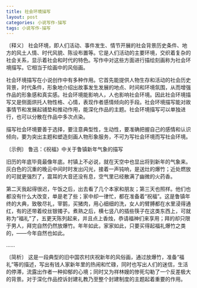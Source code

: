 ```yaml
---
title: 社会环境描写
layout: post
categories: 小说写作-描写
tags: 小说写作-描写
---
```


〔释义〕 社会环境，即人们活动、事件发生、情节开展的社会背景历史条件、地方的风土人情、时代风貌、陈设布置等。它是人们活动的主要环境，交织着复杂的社会关系，显示着社会和时代的特色。写作中对这些方面进行描绘刻画称为社会环境描写。它相当于绘画中的风俗画。

社会环境描写在小说创作中有多种作用。它首先能提供人物生存和活动的社会历史背景，时代条件，形象地介绍出故事发生发展的地点、时间和环境氛围，从而增强作品的形象感和真实感。社会环境能影响人，人也影响社会环境。因此社会环境描写又是侧面烘托人物性格、心情，表现作者感情倾向的手段。社会环境描写能对故事情节和发展起铺垫和推动作用，能深化作品的主题。社会环境描写可以单独进行，也可以分散在作品中多次点染。

描写社会环境要善于选择，要注意典型性，生动性，要准确把握自己的感情和认识倾向，要为突出主题和塑造刻画人物形象服务，不可为写社会环境而写社会环境。

〔示例〕 鲁迅：《祝福》中关于鲁镇新年气象的描写

旧历的年底毕竟最像年底。村镇上不必说，就在天空中也显出将到新年的气象来。灰白色的沉重的晚云中间时时发出闪光，接着一声钝响，是送灶的爆竹；近处燃放的可就更强烈了，震耳的大音还没有息，空气里已经散满了幽微的火药香。

第二天我起得很迟，午饭之后，出去看了几个本家和朋友；第三天也照样。他们也都没有什么大改变，单是老了些；家中却一律忙，都在准备着“祝福”。这是鲁镇年终的大典，致敬尽礼，宰鹅，买猪肉，用心细细的洗，女人的臂膊都在水里浸得通红，有的还带着绞丝银镯子。煮熟之后，横七竖八的插些筷子在这类东西上，可就称为“福礼”了，五更天陈列起来，并且点上香烛，恭请福神们来享用；拜的却只限于男人，拜完自然仍然放爆竹。年年如此，家家如此，只要买得起福礼爆竹之类的，——今年自然也如此。

……

〔简析〕 这是一段典型的旧中国农村庆祝新年的风俗画，通过放爆竹，准备“福礼”等的描述，写出有钱人家新年里的热闹和忙碌，同时也写出人们的迷信，生活的停滞，流露出作者一种抑郁的心境；同时又为祥林嫂的惨死勾勒了一个反差极大的背景。对于深化作品控诉封建礼教乃至整个封建制度的主题起着重要的作用。 
